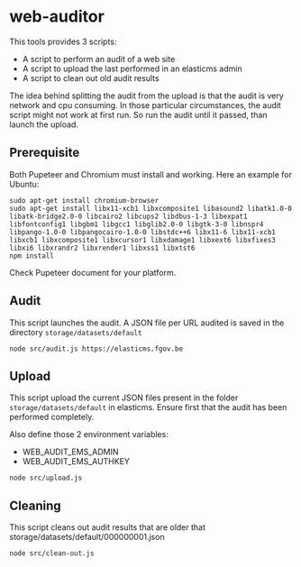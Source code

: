 # web-auditor

This tools provides 3 scripts:
 * A script to perform an audit of a web site
 * A script to upload the last performed in an elasticms admin
 * A script to clean out old audit results

The idea behind splitting the audit from the upload is that the audit is very network and cpu consuming.
In those particular circumstances, the audit script might not work at first run. So run the audit until it passed, than launch the upload.

## Prerequisite

Both Pupeteer and Chromium must install and working. Here an example for Ubuntu:  

```shell
sudo apt-get install chromium-browser
sudo apt-get install libx11-xcb1 libxcomposite1 libasound2 libatk1.0-0 libatk-bridge2.0-0 libcairo2 libcups2 libdbus-1-3 libexpat1 libfontconfig1 libgbm1 libgcc1 libglib2.0-0 libgtk-3-0 libnspr4 libpango-1.0-0 libpangocairo-1.0-0 libstdc++6 libx11-6 libx11-xcb1 libxcb1 libxcomposite1 libxcursor1 libxdamage1 libxext6 libxfixes3 libxi6 libxrandr2 libxrender1 libxss1 libxtst6
npm install
```
Check Pupeteer document for your platform.

## Audit

This script launches the audit. A JSON file per URL audited is saved in the directory `storage/datasets/default`


```shell
node src/audit.js https://elasticms.fgov.be
```

## Upload

This script upload the current JSON files present in the folder `storage/datasets/default` in elasticms.
Ensure first that the audit has been performed completely.

Also define those 2 environment variables:
 * WEB_AUDIT_EMS_ADMIN
 * WEB_AUDIT_EMS_AUTHKEY

```shell
node src/upload.js
```

## Cleaning

This script cleans out audit results that are older that storage/datasets/default/000000001.json

```shell
node src/clean-out.js
```